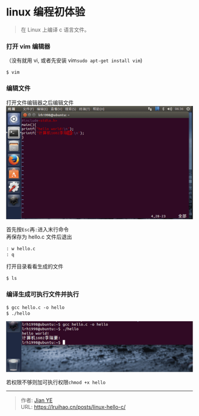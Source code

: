 # linux 编程初体验


> 在 Linux 上编译 c 语言文件。

### 打开 vim 编辑器

（没有就用 vi, 或者先安装 vim`sudo apt-get install vim`)

```
$ vim
```

### 编辑文件

打开文件编辑器之后编辑文件
![](images/ubuntu.png)

首先按`Esc`再`:`进入末行命令  
再保存为 hello.c 文件后退出

```
: w hello.c
: q
```

打开目录看看生成的文件

```
$ ls
```

### 编译生成可执行文件并执行

```
$ gcc hello.c -o hello
$ ./hello
```

![](images/hello.png)

若权限不够则加可执行权限`chmod +x hello`


---

> 作者: [Jian YE](https://github.com/jianye0428)  
> URL: https://lruihao.cn/posts/linux-hello-c/  

